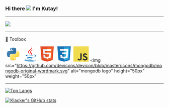 ### Hi there <img src="https://raw.githubusercontent.com/MartinHeinz/MartinHeinz/master/wave.gif" width="30px"> I'm Kutay!

---
<img src="https://img.shields.io/twitter/follow/KutayAkcaoz?style=social">


---
🧰 Toolbox

<img src="https://github.com/devicons/devicon/blob/master/icons/python/python-original.svg" alt="Python Logo" height="50px" weight="50px"> <img 
src="https://github.com/devicons/devicon/blob/master/icons/java/java-original.svg" alt="Java Logo" height="50px" weight="50px"> <img 
src="https://github.com/devicons/devicon/blob/master/icons/html5/html5-original.svg" alt="Html Logo" height="50px" weight="50px"> <img 
src="https://github.com/devicons/devicon/blob/master/icons/css3/css3-original.svg" alt="Css Logo" height="50px" weight="50px"> <img 
src="https://github.com/devicons/devicon/blob/master/icons/javascript/javascript-original.svg" alt="JavaScript Logo" height="50px" weight="50px"> <img
src="https://github.com/devicons/devicon/blob/master/icons/mongodb/mongodb-original-wordmark.svg" alt="mongodb logo" height="50px" weight="50px"

---
[![Top Langs](https://github-readme-stats.vercel.app/api/top-langs/?username=Klacker24&theme=radical)](https://github.com/Klacker24/github-readme-stats)


[![Klacker's GitHub stats](https://github-readme-stats.vercel.app/api?username=Klacker24&theme=radical)](https://github.com/Klacker24/github-readme-stats)


<!---
Klacker24/Klacker24 is a ✨ special ✨ repository because its `README.md` (this file) appears on your GitHub profile.
You can click the Preview link to take a look at your changes.
--->
